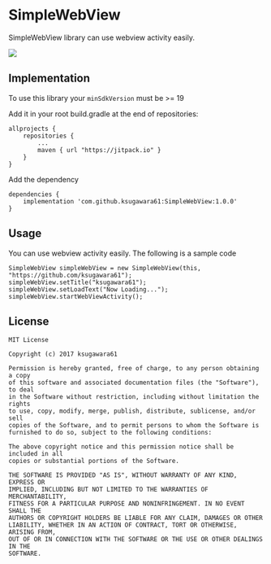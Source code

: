 # SimpleWebView

SimpleWebView library can use webview activity easily.

[![](https://jitpack.io/v/ksugawara61/SimpleWebView.svg)](https://jitpack.io/#ksugawara61/SimpleWebView)

## Implementation

To use this library your `minSdkVersion` must be >= 19

Add it in your root build.gradle at the end of repositories:

```
allprojects {
    repositories {
        ...
        maven { url "https://jitpack.io" }
    }
}   
```

Add the dependency

```
dependencies {
    implementation 'com.github.ksugawara61:SimpleWebView:1.0.0'
}
```

## Usage

You can use webview activity easily.
The following is a sample code

```
SimpleWebView simpleWebView = new SimpleWebView(this, "https://github.com/ksugawara61");
simpleWebView.setTitle("ksugawara61");
simpleWebView.setLoadText("Now Loading...");
simpleWebView.startWebViewActivity();
```

## License

```
MIT License

Copyright (c) 2017 ksugawara61

Permission is hereby granted, free of charge, to any person obtaining a copy
of this software and associated documentation files (the "Software"), to deal
in the Software without restriction, including without limitation the rights
to use, copy, modify, merge, publish, distribute, sublicense, and/or sell
copies of the Software, and to permit persons to whom the Software is
furnished to do so, subject to the following conditions:

The above copyright notice and this permission notice shall be included in all
copies or substantial portions of the Software.

THE SOFTWARE IS PROVIDED "AS IS", WITHOUT WARRANTY OF ANY KIND, EXPRESS OR
IMPLIED, INCLUDING BUT NOT LIMITED TO THE WARRANTIES OF MERCHANTABILITY,
FITNESS FOR A PARTICULAR PURPOSE AND NONINFRINGEMENT. IN NO EVENT SHALL THE
AUTHORS OR COPYRIGHT HOLDERS BE LIABLE FOR ANY CLAIM, DAMAGES OR OTHER
LIABILITY, WHETHER IN AN ACTION OF CONTRACT, TORT OR OTHERWISE, ARISING FROM,
OUT OF OR IN CONNECTION WITH THE SOFTWARE OR THE USE OR OTHER DEALINGS IN THE
SOFTWARE.
```
